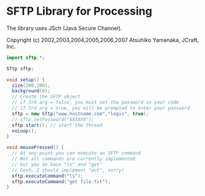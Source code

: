 # SFTP Library for Processing

The library uses JSch (Java Secure Channel).

Copyright (c) 2002,2003,2004,2005,2006,2007 Atsuhiko Yamanaka, JCraft, Inc.

```java
import sftp.*;

Sftp sftp;

void setup() {
  size(200,200);
  background(0);
  // Create the SFTP object
  // if 3rd arg = false, you must set the password in your code
  // if 3rd arg = true, you will be prompted to enter your password
  sftp = new Sftp("www.hostname.com","login", true);
  // sftp.setPassword("XXXXXX");
  sftp.start(); // start the thread
  noLoop();
}

void mousePressed() {
  // At any point you can execute an SFTP command 
  // Not all commands are currently implemented
  // but you do have "ls" and "get"
  // Gosh, I should implement "put", sorry!
  sftp.executeCommand("ls");
  sftp.executeCommand("get file.txt");
}
```
